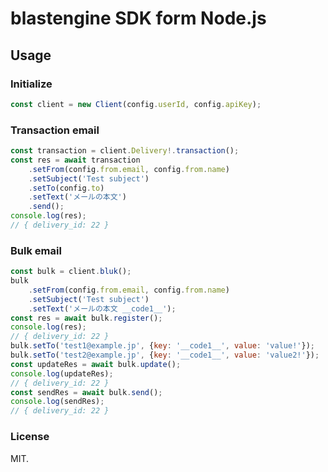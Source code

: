 # blastengine SDK form Node.js

## Usage

### Initialize

```js
const client = new Client(config.userId, config.apiKey);
```

### Transaction email

```js
const transaction = client.Delivery!.transaction();
const res = await transaction
	.setFrom(config.from.email, config.from.name)
	.setSubject('Test subject')
	.setTo(config.to)
	.setText('メールの本文')
	.send();
console.log(res);
// { delivery_id: 22 }
```

### Bulk email

```js
const bulk = client.bluk();
bulk
	.setFrom(config.from.email, config.from.name)
	.setSubject('Test subject')
	.setText('メールの本文 __code1__');
const res = await bulk.register();
console.log(res);
// { delivery_id: 22 }
bulk.setTo('test1@example.jp', {key: '__code1__', value: 'value!'});
bulk.setTo('test2@example.jp', {key: '__code1__', value: 'value2!'});
const updateRes = await bulk.update();
console.log(updateRes);
// { delivery_id: 22 }
const sendRes = await bulk.send();
console.log(sendRes);
// { delivery_id: 22 }
```

### License

MIT.

